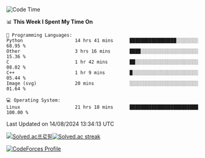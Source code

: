 
<!--START_SECTION:waka-->
![Code Time](http://img.shields.io/badge/Code%20Time-3%2C611%20hrs%2010%20mins-blue)

📊 **This Week I Spent My Time On** 

```text
💬 Programming Languages: 
Python                   14 hrs 41 mins      █████████████████░░░░░░░░   68.95 % 
Other                    3 hrs 16 mins       ████░░░░░░░░░░░░░░░░░░░░░   15.36 % 
C                        1 hr 42 mins        ██░░░░░░░░░░░░░░░░░░░░░░░   08.02 % 
C++                      1 hr 9 mins         █░░░░░░░░░░░░░░░░░░░░░░░░   05.44 % 
Image (svg)              20 mins             ░░░░░░░░░░░░░░░░░░░░░░░░░   01.64 % 

💻 Operating System: 
Linux                    21 hrs 18 mins      █████████████████████████   100.00 % 
```


 Last Updated on 14/08/2024 13:34:13 UTC
<!--END_SECTION:waka-->


[![Solved.ac프로필](http://mazassumnida.wtf/api/generate_badge?boj=hckim96)](https://solved.ac/hckim96)[![Solved.ac streak](http://mazandi.herokuapp.com/api?handle=hckim96&theme=dark)](https://solved.ac/hckim96)


[![CodeForces Profile](https://cf.leed.at?id=hckim96)](https://codeforces.com/profile/hckim96)

